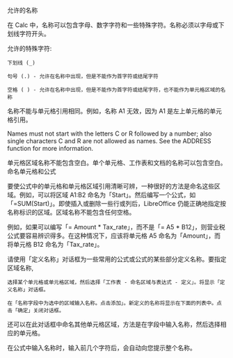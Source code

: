 允许的名称

在 Calc 中，名称可以包含字母、数字字符和一些特殊字符。名称必须以字母或下划线字符开头。

允许的特殊字符:

    下划线 (_)

    句号 (.) - 允许在名称中出现，但是不能作为首字符或结尾字符

    空格 ( ) - 允许在名称中出现，但是不能作为首字符或结尾字符，也不能作为单元格区域的名称

名称不能与单元格引用相同。例如，名称 A1 无效，因为 A1 是左上单元格的单元格引用。

Names must not start with the letters C or R followed by a number; also single characters C and R are not allowed as names. See the ADDRESS function for more information.

单元格区域名称不能包含空白。单个单元格、工作表和文档的名称可以包含空白。
命名单元格和公式

要使公式中的单元格和单元格区域引用清晰可辨，一种很好的方法是命名这些区域。例如，可以将区域 A1:B2 命名为「Start」。然后编写一个公式，如「=SUM(Start)」。即使插入或删除一些行或列后，LibreOffice 仍能正确地指定按名称标识的区域。区域名称不能包含任何空格。

例如，如果可以编写「= Amount * Tax_rate」，而不是「= A5 * B12」，则营业税公式要容易辨识得多。在这种情况下，应该将单元格 A5 命名为「Amount」，而将单元格 B12 命名为「Tax_rate」。

请使用「定义名称」对话框为一些常用的公式或公式的某些部分定义名称。要指定区域名称,

    选择某个单元格或单元格区域，然后选择「工作表 - 命名区域与表达式 - 定义」。将显示「定义名称」对话框。

    在「名称字段中为选中的区域输入名称。点击添加」。新定义的名称将显示在下面的列表中。点击「确定」关闭对话框。

还可以在此对话框中命名其他单元格区域，方法是在字段中输入名称，然后选择相应的单元格。

在公式中输入名称时，输入前几个字符后，会自动向您提示整个名称。
